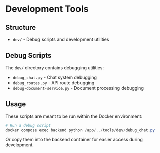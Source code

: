 # Development Tools

## Structure

- `dev/` - Debug scripts and development utilities

## Debug Scripts

The `dev/` directory contains debugging utilities:

- `debug_chat.py` - Chat system debugging
- `debug_routes.py` - API route debugging  
- `debug-document-service.py` - Document processing debugging

## Usage

These scripts are meant to be run within the Docker environment:

```powershell
# Run a debug script
docker compose exec backend python /app/../tools/dev/debug_chat.py
```

Or copy them into the backend container for easier access during development.
